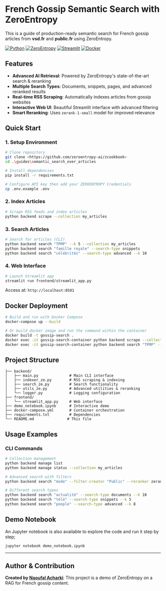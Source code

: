 # French Gossip Semantic Search with ZeroEntropy

This is a guide of production-ready semantic search for French gossip articles from **vsd.fr** and **public.fr** using ZeroEntropy.

[![Python](https://img.shields.io/badge/python-3.10+-blue.svg)](https://www.python.org/downloads/)
[![ZeroEntropy](https://img.shields.io/badge/zeroentropy-latest-purple.svg)](https://zeroentropy.dev/)
[![Streamlit](https://img.shields.io/badge/streamlit-1.30+-green.svg)](https://streamlit.io/)
[![Docker](https://img.shields.io/badge/docker-ready-blue.svg)](https://docker.com/)

## Features

- **Advanced AI Retrieval**: Powered by ZeroEntropy's state-of-the-art search & reranking
- **Multiple Search Types**: Documents, snippets, pages, and advanced reranked results  
- **Real-time RSS Scraping**: Automatically indexes articles from gossip websites
- **Interactive Web UI**: Beautiful Streamlit interface with advanced filtering
- **Smart Reranking**: Uses `zerank-1-small` model for improved relevance

## Quick Start

### 1. Setup Environment
```bash
# Clone repository
git clone <https://github.com/zeroentropy-ai/zcookbook>
cd .\guides\semantic_search_over_articles

# Install dependencies  
pip install -r requirements.txt

# Configure API key then add your ZEROENTROPY Credentials
cp .env.example .env

```

### 2. Index Articles
```bash
# Scrape RSS feeds and index articles
python backend scrape --collection my_articles
```

### 3. Search Articles
```bash
# Search for articles (CLI)
python backend search "TPMP" --k 5 --collection my_articles
python backend search "famille royale" --search-type snippets
python backend search "célébrités" --search-type advanced --k 10
```

### 4. Web Interface
```bash
# Launch Streamlit app
streamlit run frontend/streamlit_app.py
```
Access at: `http://localhost:8501`

## Docker Deployment

```bash
# Build and run with Docker Compose
docker-compose up --build

# Or build docker image and run the command within the container
docker build -t gossip-search .
docker exec -it gossip-search-container python backend scrape --collection my_articles
docker exec -it gossip-search-container python backend search "TPMP" --k 5
```

## Project Structure

```
├── backend/
│   ├── main.py              # Main CLI interface
│   ├── indexer_ze.py        # RSS scraping & indexing
│   ├── search_ze.py         # Search functionality  
│   ├── utils_ze.py          # Advanced utilities & reranking
│   └── logger.py            # Logging configuration
├── frontend/
│   └── streamlit_app.py     # Web interface
├── demo_notebook.ipynb      # Interactive demo
├── docker-compose.yml       # Container orchestration
├── requirements.txt         # Dependencies
└── README.md               # This file
```

## Usage Examples

### CLI Commands
```bash
# Collection management
python backend manage list
python backend manage status --collection my_articles

# Advanced search with filters
python backend search "mode" --filter-creator "Public" --reranker zerank-1-small

# Different search types
python backend search "actualité" --search-type documents --k 10
python backend search "télé" --search-type snippets --k 5  
python backend search "people" --search-type advanced --k 8
```


## Demo Notebook

An Jupyter notebook is also available to explore the code and run it step by step;
```bash
jupyter notebook demo_notebook.ipynb
```

---
## Author & Contribution

**Created by [Naoufal Acharki](https://github.com/nacharki)**: This project is a demo of ZeroEntropy on a RAG for French gossip content. 
